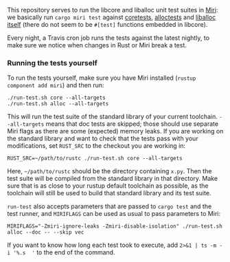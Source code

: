 This repository serves to run the libcore and liballoc unit test suites in [Miri](https://github.com/solson/miri/): we basically run `cargo miri test` against [coretests](https://github.com/rust-lang/rust/tree/master/src/libcore/tests), [alloctests](https://github.com/rust-lang/rust/tree/master/src/liballoc/tests) and [liballoc itself](https://github.com/rust-lang/rust/tree/master/src/liballoc) (there do not seem to be `#[test]` functions embedded in libcore).

Every night, a Travis cron job runs the tests against the latest nightly, to make sure we notice when changes in Rust or Miri break a test.

### Running the tests yourself

To run the tests yourself, make sure you have Miri installed (`rustup component add miri`) and then run:

```shell
./run-test.sh core --all-targets
./run-test.sh alloc --all-targets
```

This will run the test suite of the standard library of your current toolchain.
`--all-targets` means that doc tests are skipped; those should use separate Miri flags as there are some (expected) memory leaks.
If you are working on the standard library and want to check that the tests pass with your modifications, set `RUST_SRC` to the checkout you are working in:

```shell
RUST_SRC=~/path/to/rustc ./run-test.sh core --all-targets
```

Here, `~/path/to/rustc` should be the directory containing `x.py`.
Then the test suite will be compiled from the standard library in that directory.
Make sure that is as close to your rustup default toolchain as possible, as the toolchain will still be used to build that standard library and its test suite.

`run-test` also accepts parameters that are passed to `cargo test` and the test runner,
and `MIRIFLAGS` can be used as usual to pass parameters to Miri:

```shell
MIRIFLAGS="-Zmiri-ignore-leaks -Zmiri-disable-isolation" ./run-test.sh alloc --doc -- --skip vec
```

If you want to know how long each test took to execute, add `2>&1 | ts -m -i '%.s  '` to the end of the command.
